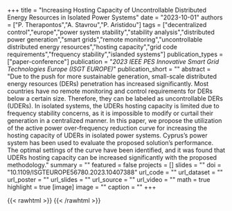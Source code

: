 +++
title = "Increasing Hosting Capacity of Uncontrollable Distributed Energy Resources in Isolated Power Systems"
date = "2023-10-01"
authors = ["P. Therapontos","A. Stavrou","P. Aristidou"]
tags = ["decentralized control","europe","power system stability","stability analysis","distributed power generation","smart grids","remote monitoring","uncontrollable distributed energy resources","hosting capacity","grid code requirements","frequency stability","islanded systems"]
publication_types = ["paper-conference"]
publication = "_2023 IEEE PES Innovative Smart Grid Technologies Europe (ISGT EUROPE)_"
publication_short = ""
abstract = "Due to the push for more sustainable generation, small-scale distributed energy resources (DERs) penetration has increased significantly. Most countries have no remote monitoring and control requirements for DERs below a certain size. Therefore, they can be labeled as uncontrollable DERs (UDERs). In isolated systems, the UDERs hosting capacity is limited due to frequency stability concerns, as it is impossible to modify or curtail their generation in a centralized manner. In this paper, we propose the utilization of the active power over-frequency reduction curve for increasing the hosting capacity of UDERs in isolated power systems. Cyprus’s power system has been used to evaluate the proposed solution’s performance. The optimal settings of the curve have been identified, and it was found that UDERs hosting capacity can be increased significantly with the proposed methodology."
summary = ""
featured = false
projects = []
slides = ""
doi = "10.1109/ISGTEUROPE56780.2023.10407388"
url_code = ""
url_dataset = ""
url_poster = ""
url_slides = ""
url_source = ""
url_video = ""
math = true
highlight = true
[image]
image = ""
caption = ""
+++

{{< rawhtml >}}
<a href="https://plu.mx/plum/a/?doi=10.1109/ISGTEUROPE56780.2023.10407388" class="plumx-details"></a>
{{< /rawhtml >}}
